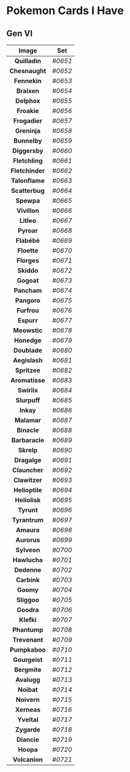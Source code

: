 # Pokemon Cards I Have
## Gen VI
Image|Set
:-:|:-:
**Quilladin**|*#0651*
**Chesnaught**|*#0652*
**Fennekin**|*#0653*
**Braixen**|*#0654*
**Delphox**|*#0655*
**Froakie**|*#0656*
**Frogadier**|*#0657*
**Greninja**|*#0658*
**Bunnelby**|*#0659*
**Diggersby**|*#0660*
**Fletchling**|*#0661*
**Fletchinder**|*#0662*
**Talonflame**|*#0663*
**Scatterbug**|*#0664*
**Spewpa**|*#0665*
**Vivillon**|*#0666*
**Litleo**|*#0667*
**Pyroar**|*#0668*
**Flabébé**|*#0669*
**Floette**|*#0670*
**Florges**|*#0671*
**Skiddo**|*#0672*
**Gogoat**|*#0673*
**Pancham**|*#0674*
**Pangoro**|*#0675*
**Furfrou**|*#0676*
**Espurr**|*#0677*
**Meowstic**|*#0678*
**Honedge**|*#0679*
**Doublade**|*#0680*
**Aegislash**|*#0681*
**Spritzee**|*#0682*
**Aromatisse**|*#0683*
**Swirlix**|*#0684*
**Slurpuff**|*#0685*
**Inkay**|*#0686*
**Malamar**|*#0687*
**Binacle**|*#0688*
**Barbaracle**|*#0689*
**Skrelp**|*#0690*
**Dragalge**|*#0691*
**Clauncher**|*#0692*
**Clawitzer**|*#0693*
**Helioptile**|*#0694*
**Heliolisk**|*#0695*
**Tyrunt**|*#0696*
**Tyrantrum**|*#0697*
**Amaura**|*#0698*
**Aurorus**|*#0699*
**Sylveon**|*#0700*
**Hawlucha**|*#0701*
**Dedenne**|*#0702*
**Carbink**|*#0703*
**Goomy**|*#0704*
**Sliggoo**|*#0705*
**Goodra**|*#0706*
**Klefki**|*#0707*
**Phantump**|*#0708*
**Trevenant**|*#0709*
**Pumpkaboo**|*#0710*
**Gourgeist**|*#0711*
**Bergmite**|*#0712*
**Avalugg**|*#0713*
**Noibat**|*#0714*
**Noivern**|*#0715*
**Xerneas**|*#0716*
**Yveltal**|*#0717*
**Zygarde**|*#0718*
**Diancie**|*#0719*
**Hoopa**|*#0720*
**Volcanion**|*#0721*